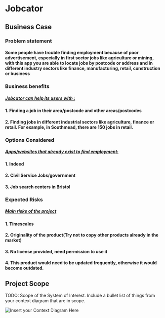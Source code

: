 # Jobcator

## Business Case

### Problem statement
#### Some people have trouble finding employment because of poor advertisement, especially in first sector jobs like agriculture or mining, with this app you are able to locate jobs by postcode or address and in different industry sectors like finance, manufacturing, retail, construction or business

### Business benefits

##### <ins>Jobcator can help its users with :</ins>

#### 1. Finding a job in their area/postcode and other areas/postcodes
#### 2. Finding jobs in different industrial sectors like agriculture, finance or retail. For example, in Southmead, there are 150 jobs in retail.

### Options Considered
 
##### <ins>Apps/websites that already exist to find employment:</ins>
#### 1. Indeed
#### 2. Civil Service Jobs/government
#### 3. Job search centers in Bristol

### Expected Risks
##### <ins> Main risks of the project </ins>
#### 1. Timescales
#### 2. Originality of the product(Try not to copy other products already in the market)
#### 3. No license provided, need permission to use it 
#### 4. This product would need to be updated frequently, otherwise it would become outdated.

## Project Scope
TODO: Scope of the System of Interest. Include a bullet list of things from your context diagram that are in scope.

![Insert your Context Diagram Here](images/context.png)
